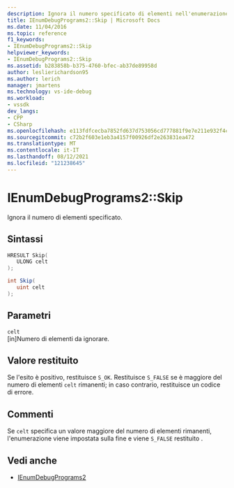 ```yaml
---
description: Ignora il numero specificato di elementi nell'enumerazione dei programmi.
title: IEnumDebugPrograms2::Skip | Microsoft Docs
ms.date: 11/04/2016
ms.topic: reference
f1_keywords:
- IEnumDebugPrograms2::Skip
helpviewer_keywords:
- IEnumDebugPrograms2::Skip
ms.assetid: b283858b-b375-4760-bfec-ab37de89958d
author: leslierichardson95
ms.author: lerich
manager: jmartens
ms.technology: vs-ide-debug
ms.workload:
- vssdk
dev_langs:
- CPP
- CSharp
ms.openlocfilehash: e113fdfcecba7852fd637d753056cd777881f9e7e211e932f4c470322782b77d
ms.sourcegitcommit: c72b2f603e1eb3a4157f00926df2e263831ea472
ms.translationtype: MT
ms.contentlocale: it-IT
ms.lasthandoff: 08/12/2021
ms.locfileid: "121238645"
---
```

# <a name="ienumdebugprograms2skip"></a>IEnumDebugPrograms2::Skip
Ignora il numero di elementi specificato.

## <a name="syntax"></a>Sintassi

```cpp
HRESULT Skip(
   ULONG celt
);
```

```csharp
int Skip(
   uint celt
);
```

## <a name="parameters"></a>Parametri
`celt`\
[in]Numero di elementi da ignorare.

## <a name="return-value"></a>Valore restituito
 Se l'esito è positivo, restituisce `S_OK`. Restituisce `S_FALSE` se è maggiore del numero di elementi `celt` rimanenti; in caso contrario, restituisce un codice di errore.

## <a name="remarks"></a>Commenti
 Se `celt` specifica un valore maggiore del numero di elementi rimanenti, l'enumerazione viene impostata sulla fine e viene `S_FALSE` restituito .

## <a name="see-also"></a>Vedi anche
- [IEnumDebugPrograms2](../../../extensibility/debugger/reference/ienumdebugprograms2.md)
